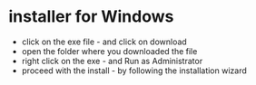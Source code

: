 # installer for Windows

 - click on the exe file - and click on download
 - open the folder where you downloaded the file
 - right click on the exe - and Run as Administrator
 - proceed with the install - by following the installation wizard

